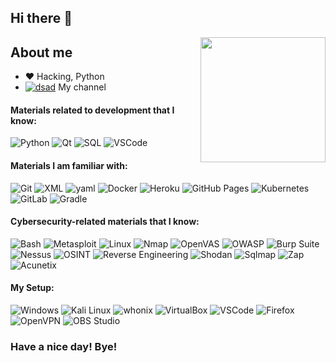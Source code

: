 ## Hi there 👋

<img align='right' src='https://user-images.githubusercontent.com/5713670/87202985-820dcb80-c2b6-11ea-9f56-7ec461c497c3.gif' width='200"'>

## About me
- :heart: Hacking, Python
- [![dsad](https://cdn-icons-png.flaticon.com/16/1384/1384060.png)](https://www.youtube.com/channel/UCVrl2OQJrimaaRQV8olYi1w) My channel

 #### Materials related to development that I know:
 <p>
  <img alt="Python" src="https://img.shields.io/badge/Python-14354C.svg?style=flat-square&logo=python&logoColor=white">
  <img alt="Qt" src="https://img.shields.io/badge/Qt-00B0F0.svg?style=flat-square&logo=qt&logoColor=white" />
  <img alt="SQL" src="https://custom-icon-badges.herokuapp.com/badge/SQL-025E8C.svg?style=flat-square&logo=database&logoColor=white">
  <img alt="VSCode" src="https://img.shields.io/badge/Visual_Studio_Code-0078D4?style=flat-square&logo=visual%20studio%20code&logoColor=white" /> 
</p>


#### Materials I am familiar with:
  <p>
   <img alt="Git" src="https://img.shields.io/badge/Git-F05032?style=flat-square&logo=git&logoColor=white" />
   <img alt="XML" src="https://img.shields.io/badge/XML-00A0C1.svg?style=flat-square&logo=xml&logoColor=white" />
   <img alt="yaml" src="https://img.shields.io/badge/YAML-00A0C1.svg?style=flat-square&logo=yaml&logoColor=white" />
   <img alt="Docker" src="https://img.shields.io/badge/-Docker-46a2f1?style=flat-square&logo=docker&logoColor=white" />
   <img alt="Heroku" src="https://img.shields.io/badge/-Heroku-430098?style=flat-square&logo=heroku&logoColor=white" />
   <img alt="GitHub Pages" src="https://img.shields.io/badge/GitHub%20Pages-327FC7.svg?style=flat-square&logo=github&logoColor=white">
   <img alt="Kubernetes" src="https://img.shields.io/badge/-Kubernetes-0078D4?style=flat-square&logo=kubernetes&logoColor=white" />
    <img alt="GitLab" src="https://img.shields.io/badge/-GitLab-8DD6F9?style=flat-square&logo=gitlab&logoColor=white" />
    <img alt="Gradle" src="https://img.shields.io/badge/-Gradle-0074C7.svg?style=flat-square&logo=gradle&logoColor=white" />
 </p>
 
 #### Cybersecurity-related materials that I know:
  <p>
    <img alt="Bash" src="https://img.shields.io/badge/Bash-121011.svg?logo=gnu-bash&logoColor=white">
    <img alt="Metasploit" src="https://img.shields.io/badge/-Metasploit-YB8A00.svg?logo=metasploit&logoColor=white">
    <img alt="Linux" src="https://img.shields.io/badge/-Linux-008080.svg?logo=linux&logoColor=white">
    <img alt="Nmap" src="https://img.shields.io/badge/-Nmap-75D5D5.svg?logo=nmap&logoColor=white">
    <img alt="OpenVAS" src="https://img.shields.io/badge/-OpenVAS-945B00.svg?logo=openvas&logoColor=white">
    <img alt="OWASP" src="https://img.shields.io/badge/-OWASP-red.svg?logo=owasp&logoColor=white">
    <img alt="Burp Suite" src="https://img.shields.io/badge/-Burp%20Suite-796E00.svg?logo=burp-suite&logoColor=white">
    <img alt="Nessus" src="https://img.shields.io/badge/-Nessus-894B00.svg?logo=nessus&logoColor=white">
    <img alt="OSINT" src="https://img.shields.io/badge/-OSINT-8I8A00.svg?logo=osint&logoColor=white">
    <img alt="Reverse Engineering" src="https://img.shields.io/badge/-Reverse%20Engineering-15D5D5.svg?logo=reverse-engineering&logoColor=white">
    <img alt="Shodan" src="https://img.shields.io/badge/-Shodan-796E00.svg?logo=shodan&logoColor=white">
    <img alt="Sqlmap" src="https://img.shields.io/badge/-Sqlmap-048A00.svg?logo=sqlmap&logoColor=white">
    <img alt="Zap" src="https://img.shields.io/badge/-Zap-078F5F.svg?logo=zap&logoColor=white">
    <img alt="Acunetix" src="https://img.shields.io/badge/-Acunetix-0074C7.svg?style=flat-square&logo=acunetix&logoColor=white" />
  </p>

 #### My Setup:
 <p>
    <img alt="Windows" src="https://img.shields.io/badge/-Windows-86C8F5.svg?style=flat-square&logo=windows&logoColor=white">
    <img alt="Kali Linux" src="https://img.shields.io/badge/-Kali%20Linux-764ABC.svg?style=flat-square&logo=kali-linux&logoColor=white">
    <img alt="whonix" src="https://img.shields.io/badge/-whonix-ADEB00.svg?style=flat-square&logo=whonix&logoColor=white">
    <img alt="VirtualBox" src="https://img.shields.io/badge/-VirtualBox-008444.svg?style=flat-square&logo=virtualbox&logoColor=white">
    <img alt="VSCode" src="https://img.shields.io/badge/Visual_Studio_Code-0078D4?style=flat-square&logo=visual%20studio%20code&logoColor=white" /> 
    <img alt="Firefox" src="https://img.shields.io/badge/-Firefox-0097E0.svg?style=flat-square&logo=firefox&logoColor=white">
    <img alt="OpenVPN" src="https://img.shields.io/badge/-OpenVPN-9787E0.svg?style=flat-square&logo=openvpn&logoColor=white">
    <img alt="OBS Studio" src="https://img.shields.io/badge/-OBS%20Studio-FF8A00.svg?style=flat-square&logo=obs-studio&logoColor=white">
 </p>
 

### Have a nice day! Bye!
